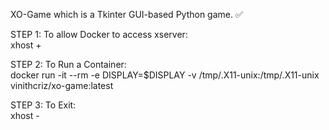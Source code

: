XO-Game  which is a Tkinter GUI-based Python game. ✅

STEP 1: To allow Docker to access xserver:  
         xhost +

STEP 2: To Run a Container:  
          docker run -it --rm   -e DISPLAY=$DISPLAY   -v /tmp/.X11-unix:/tmp/.X11-unix   vinithcriz/xo-game:latest

STEP 3: To Exit:  
          xhost -
